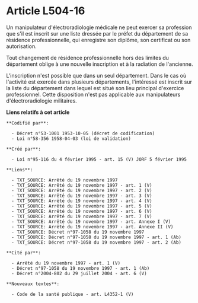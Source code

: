 # Article L504-16

Un manipulateur d'électroradiologie médicale ne peut exercer sa profession que s'il est inscrit sur une liste dressée par le
préfet du département de sa résidence professionnelle, qui enregistre son diplôme, son certificat ou son autorisation.

Tout changement de résidence professionnelle hors des limites du département oblige à une nouvelle inscription et à la
radiation de l'ancienne.

L'inscription n'est possible que dans un seul département. Dans le cas où l'activité est exercée dans plusieurs départements,
l'intéressé est inscrit sur la liste du département dans lequel est situé son lieu principal d'exercice professionnel. Cette
disposition n'est pas applicable aux manipulateurs d'électroradiologie militaires.

**Liens relatifs à cet article**

	**Codifié par**:

	  - Décret n°53-1001 1953-10-05 (décret de codification)
	  - Loi n°58-356 1958-04-03 (loi de validation)

	**Créé par**:

	  - Loi n°95-116 du 4 février 1995 - art. 15 (V) JORF 5 février 1995

	**Liens**:

	  - TXT_SOURCE: Arrêté du 19 novembre 1997
	  - TXT_SOURCE: Arrêté du 19 novembre 1997 - art. 1 (V)
	  - TXT_SOURCE: Arrêté du 19 novembre 1997 - art. 2 (V)
	  - TXT_SOURCE: Arrêté du 19 novembre 1997 - art. 3 (V)
	  - TXT_SOURCE: Arrêté du 19 novembre 1997 - art. 4 (V)
	  - TXT_SOURCE: Arrêté du 19 novembre 1997 - art. 5 (V)
	  - TXT_SOURCE: Arrêté du 19 novembre 1997 - art. 6 (V)
	  - TXT_SOURCE: Arrêté du 19 novembre 1997 - art. 7 (V)
	  - TXT_SOURCE: Arrêté du 19 novembre 1997 - art. Annexe I (V)
	  - TXT_SOURCE: Arrêté du 19 novembre 1997 - art. Annexe II (V)
	  - TXT_SOURCE: Décret n°97-1058 du 19 novembre 1997
	  - TXT_SOURCE: Décret n°97-1058 du 19 novembre 1997 - art. 1 (Ab)
	  - TXT_SOURCE: Décret n°97-1058 du 19 novembre 1997 - art. 2 (Ab)

	**Cité par**:

	  - Arrêté du 19 novembre 1997 - art. 1 (V)
	  - Décret n°97-1058 du 19 novembre 1997 - art. 1 (Ab)
	  - Décret n°2004-802 du 29 juillet 2004 - art. 6 (V)

	**Nouveaux textes**:

	  - Code de la santé publique - art. L4352-1 (V)
